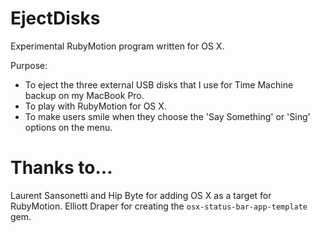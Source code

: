 EjectDisks
===

Experimental RubyMotion program written for OS X.

Purpose: 

* To eject the three external USB disks that I use for Time Machine backup on my MacBook Pro.
* To play with RubyMotion for OS X.
* To make users smile when they choose the 'Say Something' or 'Sing' options on the menu.

Thanks to...
==
Laurent Sansonetti and Hip Byte for adding OS X as a target for RubyMotion.
Elliott Draper for creating the `osx-status-bar-app-template` gem.




